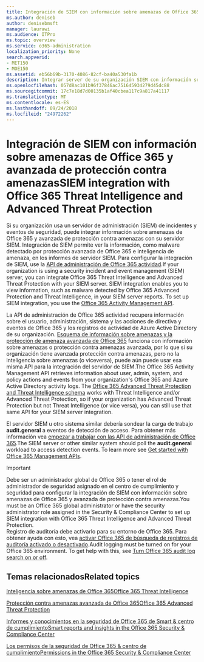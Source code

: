 ```yaml
---
title: Integración de SIEM con información sobre amenazas de Office 365 y avanzada de protección contra amenazas
ms.author: deniseb
author: denisebmsft
manager: laurawi
ms.audience: ITPro
ms.topic: overview
ms.service: o365-administration
localization_priority: None
search.appverid:
- MET150
- MOE150
ms.assetid: eb56b69b-3170-4086-82cf-ba40a530fa1b
description: Integrar server de su organización SIEM con información sobre amenazas de Office 365 y avanzada protección contra amenazas con la API de administración de Office 365 actividad.
ms.openlocfilehash: 057d8ac101b96f37846ac751645934279d45dc88
ms.sourcegitcommit: 17c7e18d7d00135b1af40cbea117c9a817a41117
ms.translationtype: MT
ms.contentlocale: es-ES
ms.lasthandoff: 09/24/2018
ms.locfileid: "24972262"
---
```

# <a name="siem-integration-with-office-365-threat-intelligence-and-advanced-threat-protection"></a><span data-ttu-id="8bf0d-103">Integración de SIEM con información sobre amenazas de Office 365 y avanzada de protección contra amenazas</span><span class="sxs-lookup"><span data-stu-id="8bf0d-103">SIEM integration with Office 365 Threat Intelligence and Advanced Threat Protection</span></span>

<span data-ttu-id="8bf0d-p101">Si su organización usa un servidor de administración (SIEM) de incidentes y eventos de seguridad, puede integrar información sobre amenazas de Office 365 y avanzada de protección contra amenazas con su servidor SIEM. Integración de SIEM permite ver la información, como malware detectado por protección avanzada de Office 365 e inteligencia de amenaza, en los informes de servidor SIEM. Para configurar la integración de SIEM, use la [API de administración de Office 365 actividad](https://docs.microsoft.com/office/office-365-management-api/office-365-management-activity-api-reference).</span><span class="sxs-lookup"><span data-stu-id="8bf0d-p101">If your organization is using a security incident and event management (SIEM) server, you can integrate Office 365 Threat Intelligence and Advanced Threat Protection with your SIEM server. SIEM integration enables you to view information, such as malware detected by Office 365 Advanced Protection and Threat Intelligence, in your SIEM server reports. To set up SIEM integration, you use the [Office 365 Activity Management API](https://docs.microsoft.com/office/office-365-management-api/office-365-management-activity-api-reference).</span></span> 

<span data-ttu-id="8bf0d-p102">La API de administración de Office 365 actividad recupera información sobre el usuario, administración, sistema y las acciones de directiva y eventos de Office 365 y los registros de actividad de Azure Active Directory de su organización. [Esquema de información sobre amenazas y la protección de amenaza avanzada de Office 365](https://docs.microsoft.com/office/office-365-management-api/office-365-management-activity-api-schema#office-365-advanced-threat-protection-and-threat-intelligence-schema) funciona con información sobre amenazas o protección contra amenazas avanzada, por lo que si su organización tiene avanzada protección contra amenazas, pero no la inteligencia sobre amenazas (o viceversa), puede aún puede usar esa misma API para la integración del servidor de SIEM.</span><span class="sxs-lookup"><span data-stu-id="8bf0d-p102">The Office 365 Activity Management API retrieves information about user, admin, system, and policy actions and events from your organization's Office 365 and Azure Active Directory activity logs. The [Office 365 Advanced Threat Protection and Threat Intelligence schema](https://docs.microsoft.com/office/office-365-management-api/office-365-management-activity-api-schema#office-365-advanced-threat-protection-and-threat-intelligence-schema) works with Threat Intelligence and/or Advanced Threat Protection, so if your organization has Advanced Threat Protection but not Threat Intelligence (or vice versa), you can still use that same API for your SIEM server integration.</span></span> 

<span data-ttu-id="8bf0d-p103">El servidor SIEM u otro sistema similar debería sondear la carga de trabajo **audit.general** a eventos de detección de acceso. Para obtener más información vea [empezar a trabajar con las API de administración de Office 365](https://docs.microsoft.com/office/office-365-management-api/get-started-with-office-365-management-apis).</span><span class="sxs-lookup"><span data-stu-id="8bf0d-p103">The SIEM server or other similar system should poll the **audit.general** workload to access detection events. To learn more see [Get started with Office 365 Management APIs](https://docs.microsoft.com/office/office-365-management-api/get-started-with-office-365-management-apis).</span></span> 

> [!IMPORTANT]
> <span data-ttu-id="8bf0d-111">Debe ser un administrador global de Office 365 o tener el rol de administrador de seguridad asignado en el centro de cumplimiento y seguridad para configurar la integración de SIEM con información sobre amenazas de Office 365 y avanzada de protección contra amenazas.</span><span class="sxs-lookup"><span data-stu-id="8bf0d-111">You must be an Office 365 global administrator or have the security administrator role assigned in the Security & Compliance Center to set up SIEM integration with Office 365 Threat Intelligence and Advanced Threat Protection.</span></span><br/><span data-ttu-id="8bf0d-p104">Registro de auditoría debe activarlo para su entorno de Office 365. Para obtener ayuda con esto, vea [activar Office 365 de búsqueda de registros de auditoría activado o desactivado](turn-audit-log-search-on-or-off.md).</span><span class="sxs-lookup"><span data-stu-id="8bf0d-p104">Audit logging must be turned on for your Office 365 environment. To get help with this, see [Turn Office 365 audit log search on or off](turn-audit-log-search-on-or-off.md).</span></span>

## <a name="related-topics"></a><span data-ttu-id="8bf0d-114">Temas relacionados</span><span class="sxs-lookup"><span data-stu-id="8bf0d-114">Related topics</span></span>

[<span data-ttu-id="8bf0d-115">Inteligencia sobre amenazas de Office 365</span><span class="sxs-lookup"><span data-stu-id="8bf0d-115">Office 365 Threat Intelligence</span></span>](office-365-ti.md)

[<span data-ttu-id="8bf0d-116">Protección contra amenazas avanzada de Office 365</span><span class="sxs-lookup"><span data-stu-id="8bf0d-116">Office 365 Advanced Threat Protection</span></span>](office-365-atp.md)

[<span data-ttu-id="8bf0d-117">Informes y conocimientos en la seguridad de Office 365 de Smart &amp; centro de cumplimiento</span><span class="sxs-lookup"><span data-stu-id="8bf0d-117">Smart reports and insights in the Office 365 Security &amp; Compliance Center</span></span>](reports-and-insights-in-security-and-compliance.md)
  
[<span data-ttu-id="8bf0d-118">Los permisos de la seguridad de Office 365 &amp; centro de cumplimiento</span><span class="sxs-lookup"><span data-stu-id="8bf0d-118">Permissions in the Office 365 Security &amp; Compliance Center</span></span>](permissions-in-the-security-and-compliance-center.md)
  

